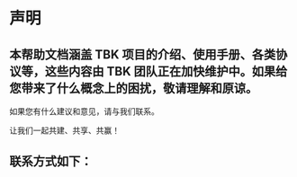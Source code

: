 # 声明

## 本帮助文档涵盖 TBK 项目的介绍、使用手册、各类协议等，这些内容由 TBK 团队正在加快维护中。如果给您带来了什么概念上的困扰，敬请理解和原谅。

如果您有什么建议和意见，请与我们联系。

让我们一起共建、共享、共赢！

## 联系方式如下：

